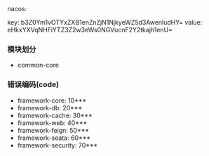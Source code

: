 nacos:

key: b3Z0Ym1vOTYxZXB1enZnZjN1NjkyeWZ5d3AwenludHY=
value: eHkxYXVqNHFiYTZ3Z2w3eWs0NGVucnF2Y2tkajh1enU=

### 模块划分
* common-core



### 错误编码(code)
* framework-core: 10***
* framework-db: 20***
* framework-cache: 30***
* framework-web: 40***
* framework-feign: 50***
* framework-seata: 60***
* framework-security: 70***
